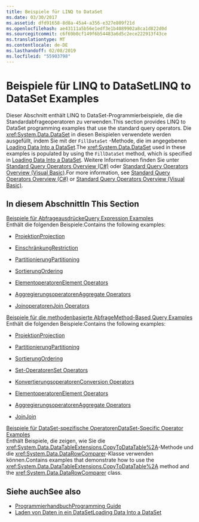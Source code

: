 ```yaml
---
title: Beispiele für LINQ to DataSet
ms.date: 03/30/2017
ms.assetid: dfd91658-8d8a-45a4-a356-e327e809f21d
ms.openlocfilehash: ae43111a5b56e1edf3e1b4089902a8ca1d822d0d
ms.sourcegitcommit: c6f69b0cf149f6b54483a6d5c2ece222913f43ce
ms.translationtype: MT
ms.contentlocale: de-DE
ms.lasthandoff: 02/08/2019
ms.locfileid: "55903798"
---
```

# <a name="linq-to-dataset-examples"></a><span data-ttu-id="53041-102">Beispiele für LINQ to DataSet</span><span class="sxs-lookup"><span data-stu-id="53041-102">LINQ to DataSet Examples</span></span>
<span data-ttu-id="53041-103">Dieser Abschnitt enthält LINQ to DataSet-Programmierbeispiele, die die Standardabfrageoperatoren zu verwenden.</span><span class="sxs-lookup"><span data-stu-id="53041-103">This section provides LINQ to DataSet programming examples that use the standard query operators.</span></span> <span data-ttu-id="53041-104">Die <xref:System.Data.DataSet> in diesen Beispielen verwendete werden ausgefüllt, indem Sie mit der `FillDataSet` -Methode, die im angegebenen [Loading Data Into a DataSet](../../../../docs/framework/data/adonet/loading-data-into-a-dataset.md).</span><span class="sxs-lookup"><span data-stu-id="53041-104">The <xref:System.Data.DataSet> used in these examples is populated by using the `FillDataSet` method, which is specified in [Loading Data Into a DataSet](../../../../docs/framework/data/adonet/loading-data-into-a-dataset.md).</span></span> <span data-ttu-id="53041-105">Weitere Informationen finden Sie unter [Standard Query Operators Overview (C#)](../../../csharp/programming-guide/concepts/linq/standard-query-operators-overview.md) oder [Standard Query Operators Overview (Visual Basic)](../../../visual-basic/programming-guide/concepts/linq/standard-query-operators-overview.md).</span><span class="sxs-lookup"><span data-stu-id="53041-105">For more information, see [Standard Query Operators Overview (C#)](../../../csharp/programming-guide/concepts/linq/standard-query-operators-overview.md) or [Standard Query Operators Overview (Visual Basic)](../../../visual-basic/programming-guide/concepts/linq/standard-query-operators-overview.md).</span></span>  
  
## <a name="in-this-section"></a><span data-ttu-id="53041-106">In diesem Abschnitt</span><span class="sxs-lookup"><span data-stu-id="53041-106">In This Section</span></span>  
 [<span data-ttu-id="53041-107">Beispiele für Abfrageausdrücke</span><span class="sxs-lookup"><span data-stu-id="53041-107">Query Expression Examples</span></span>](../../../../docs/framework/data/adonet/query-expression-examples-linq-to-dataset.md)  
 <span data-ttu-id="53041-108">Enthält die folgenden Beispiele:</span><span class="sxs-lookup"><span data-stu-id="53041-108">Contains the following examples:</span></span>  
  
-   [<span data-ttu-id="53041-109">Projektion</span><span class="sxs-lookup"><span data-stu-id="53041-109">Projection</span></span>](../../../../docs/framework/data/adonet/query-expression-syntax-examples-projection-linq-to-dataset.md)  
  
-   [<span data-ttu-id="53041-110">Einschränkung</span><span class="sxs-lookup"><span data-stu-id="53041-110">Restriction</span></span>](../../../../docs/framework/data/adonet/query-expression-syntax-examples-restriction-linq-to-dataset.md)  
  
-   [<span data-ttu-id="53041-111">Partitionierung</span><span class="sxs-lookup"><span data-stu-id="53041-111">Partitioning</span></span>](../../../../docs/framework/data/adonet/query-expression-syntax-examples-partitioning.md)  
  
-   [<span data-ttu-id="53041-112">Sortierung</span><span class="sxs-lookup"><span data-stu-id="53041-112">Ordering</span></span>](../../../../docs/framework/data/adonet/query-expression-syntax-examples-ordering-linq-to-dataset.md)  
  
-   [<span data-ttu-id="53041-113">Elementoperatoren</span><span class="sxs-lookup"><span data-stu-id="53041-113">Element Operators</span></span>](../../../../docs/framework/data/adonet/query-expression-syntax-examples-element-operators.md)  
  
-   [<span data-ttu-id="53041-114">Aggregierungsoperatoren</span><span class="sxs-lookup"><span data-stu-id="53041-114">Aggregate Operators</span></span>](../../../../docs/framework/data/adonet/query-expression-syntax-examples-aggregate-operators.md)  
  
-   [<span data-ttu-id="53041-115">Joinoperatoren</span><span class="sxs-lookup"><span data-stu-id="53041-115">Join Operators</span></span>](../../../../docs/framework/data/adonet/query-expression-syntax-examples-join-operators.md)  
  
 [<span data-ttu-id="53041-116">Beispiele für die methodenbasierte Abfrage</span><span class="sxs-lookup"><span data-stu-id="53041-116">Method-Based Query Examples</span></span>](../../../../docs/framework/data/adonet/method-based-query-examples-linq-to-dataset.md)  
 <span data-ttu-id="53041-117">Enthält die folgenden Beispiele:</span><span class="sxs-lookup"><span data-stu-id="53041-117">Contains the following examples:</span></span>  
  
-   [<span data-ttu-id="53041-118">Projektion</span><span class="sxs-lookup"><span data-stu-id="53041-118">Projection</span></span>](../../../../docs/framework/data/adonet/method-based-query-syntax-examples-projection.md)  
  
-   [<span data-ttu-id="53041-119">Partitionierung</span><span class="sxs-lookup"><span data-stu-id="53041-119">Partitioning</span></span>](../../../../docs/framework/data/adonet/method-based-query-syntax-examples-partitioning-linq.md)  
  
-   [<span data-ttu-id="53041-120">Sortierung</span><span class="sxs-lookup"><span data-stu-id="53041-120">Ordering</span></span>](../../../../docs/framework/data/adonet/method-based-query-syntax-examples-ordering-linq-to-dataset.md)  
  
-   [<span data-ttu-id="53041-121">Set-Operatoren</span><span class="sxs-lookup"><span data-stu-id="53041-121">Set Operators</span></span>](../../../../docs/framework/data/adonet/method-based-query-syntax-examples-set-operators.md)  
  
-   [<span data-ttu-id="53041-122">Konvertierungsoperatoren</span><span class="sxs-lookup"><span data-stu-id="53041-122">Conversion Operators</span></span>](../../../../docs/framework/data/adonet/method-based-query-syntax-examples-conversion-operators.md)  
  
-   [<span data-ttu-id="53041-123">Elementoperatoren</span><span class="sxs-lookup"><span data-stu-id="53041-123">Element Operators</span></span>](../../../../docs/framework/data/adonet/method-based-query-syntax-examples-element-operators.md)  
  
-   [<span data-ttu-id="53041-124">Aggregierungsoperatoren</span><span class="sxs-lookup"><span data-stu-id="53041-124">Aggregate Operators</span></span>](../../../../docs/framework/data/adonet/method-based-query-syntax-examples-aggregate-operators.md)  
  
-   [<span data-ttu-id="53041-125">Join</span><span class="sxs-lookup"><span data-stu-id="53041-125">Join</span></span>](../../../../docs/framework/data/adonet/method-based-query-syntax-examples-join-linq-to-dataset.md)  
  
 [<span data-ttu-id="53041-126">Beispiele für DataSet-spezifische Operatoren</span><span class="sxs-lookup"><span data-stu-id="53041-126">DataSet-Specific Operator Examples</span></span>](../../../../docs/framework/data/adonet/dataset-specific-operator-examples-linq-to-dataset.md)  
 <span data-ttu-id="53041-127">Enthält Beispiele, die zeigen, wie Sie die <xref:System.Data.DataTableExtensions.CopyToDataTable%2A>-Methode und die <xref:System.Data.DataRowComparer>-Klasse verwenden können.</span><span class="sxs-lookup"><span data-stu-id="53041-127">Contains examples that demonstrate how to use the <xref:System.Data.DataTableExtensions.CopyToDataTable%2A> method and the <xref:System.Data.DataRowComparer> class.</span></span>  
  
## <a name="see-also"></a><span data-ttu-id="53041-128">Siehe auch</span><span class="sxs-lookup"><span data-stu-id="53041-128">See also</span></span>
- [<span data-ttu-id="53041-129">Programmierhandbuch</span><span class="sxs-lookup"><span data-stu-id="53041-129">Programming Guide</span></span>](../../../../docs/framework/data/adonet/programming-guide-linq-to-dataset.md)
- [<span data-ttu-id="53041-130">Laden von Daten in ein DataSet</span><span class="sxs-lookup"><span data-stu-id="53041-130">Loading Data Into a DataSet</span></span>](../../../../docs/framework/data/adonet/loading-data-into-a-dataset.md)
